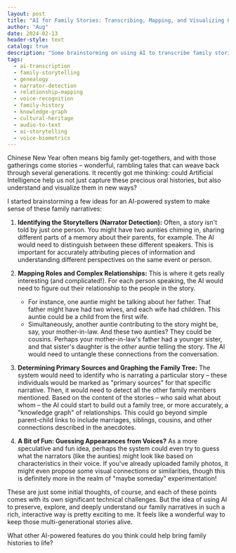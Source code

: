 ```yaml
---
layout: post
title: "AI for Family Stories: Transcribing, Mapping, and Visualizing Our Histories"
author: "Aug"
date: 2024-02-13
header-style: text
catalog: true
description: "Some brainstorming on using AI to transcribe family stories shared at gatherings. I'm thinking about detecting narrators, mapping complex family relationships, and even visualizing our family history as an interactive graph."
tags:
  - ai-transcription
  - family-storytelling
  - genealogy
  - narrator-detection
  - relationship-mapping
  - voice-recognition
  - family-history
  - knowledge-graph
  - cultural-heritage
  - audio-to-text
  - ai-storytelling
  - voice-biometrics
---
```


Chinese New Year often means big family get-togethers, and with those gatherings come stories – wonderful, rambling tales that can weave back through several generations. It recently got me thinking: could Artificial Intelligence help us not just capture these precious oral histories, but also understand and visualize them in new ways?

I started brainstorming a few ideas for an AI-powered system to make sense of these family narratives:

1.  **Identifying the Storytellers (Narrator Detection):**
    Often, a story isn't told by just one person. You might have two aunties chiming in, sharing different parts of a memory about their parents, for example. The AI would need to distinguish between these different speakers. This is important for accurately attributing pieces of information and understanding different perspectives on the same event or person.

2.  **Mapping Roles and Complex Relationships:**
    This is where it gets really interesting (and complicated!). For each person speaking, the AI would need to figure out their relationship to the people in the story.

    - For instance, one auntie might be talking about her father. That father might have had two wives, and each wife had children. This auntie could be a child from the first wife.
    - Simultaneously, another auntie contributing to the story might be, say, your mother-in-law. And these two aunties? They could be cousins. Perhaps your mother-in-law's father had a younger sister, and that sister's daughter is the _other_ auntie telling the story.
      The AI would need to untangle these connections from the conversation.

3.  **Determining Primary Sources and Graphing the Family Tree:**
    The system would need to identify who is narrating a particular story – these individuals would be marked as "primary sources" for that specific narrative. Then, it would need to detect all the other family members mentioned. Based on the content of the stories – who said what about whom – the AI could start to build out a family tree, or more accurately, a "knowledge graph" of relationships. This could go beyond simple parent-child links to include marriages, siblings, cousins, and other connections described in the anecdotes.

4.  **A Bit of Fun: Guessing Appearances from Voices?**
    As a more speculative and fun idea, perhaps the system could even try to guess what the narrators (like the aunties) might look like based on characteristics in their voice. If you've already uploaded family photos, it might even propose some visual connections or similarities, though this is definitely more in the realm of "maybe someday" experimentation!

These are just some initial thoughts, of course, and each of these points comes with its own significant technical challenges. But the idea of using AI to preserve, explore, and deeply understand our family narratives in such a rich, interactive way is pretty exciting to me. It feels like a wonderful way to keep those multi-generational stories alive.

What other AI-powered features do you think could help bring family histories to life?
